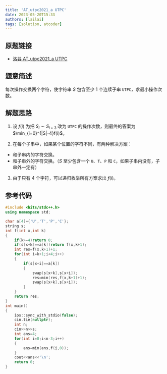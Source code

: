 ```yaml
---
title: 'AT_utpc2021_a UTPC'
date: 2023-05-20T15:33
authors: [lailai]
tags: [solution, atcoder]
---
```


## 原题链接

- [洛谷 AT_utpc2021_a UTPC](https://www.luogu.com.cn/problem/AT_utpc2021_a)

<!-- truncate -->

## 题意简述

每次操作交换两个字符，使字符串 $S$ 包含至少 $1$ 个连续子串 `UTPC`，求最小操作次数。

## 解题思路

1. 设 $f(i)$ 为把 $S_i\sim S_{i+3}$ 改为 `UTPC` 的操作次数，则最终的答案为 $\min_{i=0}^{|S|-4}f(i)$。

2. 在每个子串中，如果某个位置的字符不同，有两种解决方案：

- 和子串内的字符交换。
- 和子串外的字符交换。（$S$ 至少包含一个 `U`、`T`、`P` 和 `C`，如果子串内没有，子串外一定有）

3. 由于只有 $4$ 个字符，可以递归枚举所有方案求出 $f(i)$。

## 参考代码

```cpp
#include <bits/stdc++.h>
using namespace std;

char a[4]={'U','T','P','C'};
string s;
int f(int x,int k)
{
	if(k>=4)return 0;
	if(s[x+k]==a[k])return f(x,k+1);
	int res=f(x,k+1)+1;
	for(int i=k+1;i<4;i++)
	{
		if(s[x+i]==a[k])
		{
			swap(s[x+k],s[x+i]);
			res=min(res,f(x,k+1)+1);
			swap(s[x+k],s[x+i]);
		}
	}
	return res;
}
int main()
{
	ios::sync_with_stdio(false);
	cin.tie(nullptr);
	int n;
	cin>>n>>s;
	int ans=4;
	for(int i=0;i<n-3;i++)
	{
		ans=min(ans,f(i,0));
	}
	cout<<ans<<'\n';
	return 0;
}
```

